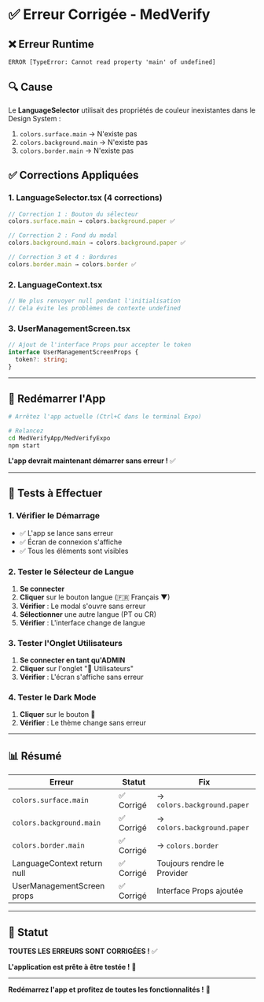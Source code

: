 # ✅ Erreur Corrigée - MedVerify

## ❌ Erreur Runtime

```
ERROR [TypeError: Cannot read property 'main' of undefined]
```

## 🔍 Cause

Le **LanguageSelector** utilisait des propriétés de couleur inexistantes dans le Design System :

1. `colors.surface.main` → N'existe pas
2. `colors.background.main` → N'existe pas
3. `colors.border.main` → N'existe pas

## ✅ Corrections Appliquées

### 1. LanguageSelector.tsx (4 corrections)

```typescript
// Correction 1 : Bouton du sélecteur
colors.surface.main → colors.background.paper ✅

// Correction 2 : Fond du modal
colors.background.main → colors.background.paper ✅

// Correction 3 et 4 : Bordures
colors.border.main → colors.border ✅
```

### 2. LanguageContext.tsx

```typescript
// Ne plus renvoyer null pendant l'initialisation
// Cela évite les problèmes de contexte undefined
```

### 3. UserManagementScreen.tsx

```typescript
// Ajout de l'interface Props pour accepter le token
interface UserManagementScreenProps {
  token?: string;
}
```

---

## 🚀 Redémarrer l'App

```bash
# Arrêtez l'app actuelle (Ctrl+C dans le terminal Expo)

# Relancez
cd MedVerifyApp/MedVerifyExpo
npm start
```

**L'app devrait maintenant démarrer sans erreur !** ✅

---

## 🧪 Tests à Effectuer

### 1. Vérifier le Démarrage

- ✅ L'app se lance sans erreur
- ✅ Écran de connexion s'affiche
- ✅ Tous les éléments sont visibles

### 2. Tester le Sélecteur de Langue

1. **Se connecter**
2. **Cliquer** sur le bouton langue (🇫🇷 Français ▼)
3. **Vérifier** : Le modal s'ouvre sans erreur
4. **Sélectionner** une autre langue (PT ou CR)
5. **Vérifier** : L'interface change de langue

### 3. Tester l'Onglet Utilisateurs

1. **Se connecter en tant qu'ADMIN**
2. **Cliquer** sur l'onglet "👥 Utilisateurs"
3. **Vérifier** : L'écran s'affiche sans erreur

### 4. Tester le Dark Mode

1. **Cliquer** sur le bouton 🌙
2. **Vérifier** : Le thème change sans erreur

---

## 📊 Résumé

| Erreur                      | Statut     | Fix                         |
| --------------------------- | ---------- | --------------------------- |
| `colors.surface.main`       | ✅ Corrigé | → `colors.background.paper` |
| `colors.background.main`    | ✅ Corrigé | → `colors.background.paper` |
| `colors.border.main`        | ✅ Corrigé | → `colors.border`           |
| LanguageContext return null | ✅ Corrigé | Toujours rendre le Provider |
| UserManagementScreen props  | ✅ Corrigé | Interface Props ajoutée     |

---

## 🎉 Statut

**TOUTES LES ERREURS SONT CORRIGÉES !** ✅

**L'application est prête à être testée !** 🚀

---

**Redémarrez l'app et profitez de toutes les fonctionnalités !** 🎊





